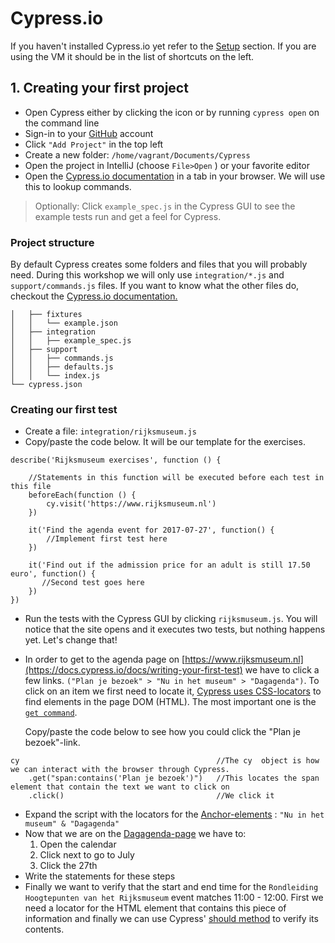 # Cypress.io

If you haven't installed Cypress.io yet refer to the [Setup](/setup.md) section. If you are using the VM it should be in the list of shortcuts on the left.

## 1. Creating your first project

* Open Cypress either by clicking the icon or by running `cypress open` on the command line
* Sign-in to your [GitHub](https://github.com/join) account
* Click `"Add Project"` in the top left
* Create a new folder: `/home/vagrant/Documents/Cypress`
* Open the project in IntelliJ \(choose `File>Open` \) or your favorite editor
* Open the [Cypress.io documentation](https://docs.cypress.io/) in a tab in your browser. We will use this to lookup commands.

> Optionally: Click `example_spec.js`  in the Cypress GUI to see the example tests run and get a feel for Cypress.

### Project structure

By default Cypress creates some folders and files that you will probably need. During this workshop we will only use `integration/*.js` and `support/commands.js` files. If you want to know what the other files do, checkout the [Cypress.io documentation.](https://docs.cypress.io/docs/writing-your-first-test)

```
│   ├── fixtures
│   │   └── example.json
│   ├── integration
│   │   ├── example_spec.js
│   ├── support
│   │   ├── commands.js
│   │   ├── defaults.js
│   │   └── index.js
└── cypress.json
```

### Creating our first test

* Create a file: `integration/rijksmuseum.js`
* Copy/paste the code below. It will be our template for the exercises.

```
describe('Rijksmuseum exercises', function () {

    //Statements in this function will be executed before each test in this file
    beforeEach(function () {                      
        cy.visit('https://www.rijksmuseum.nl')
    })

    it('Find the agenda event for 2017-07-27', function() {
        //Implement first test here
    })

    it('Find out if the admission price for an adult is still 17.50 euro', function() {
       //Second test goes here
    })
})
```

* Run the tests with the Cypress GUI by clicking `rijksmuseum.js`. You will notice that the site opens and it executes two tests, but nothing happens yet. Let's change that!
* In order to get to the agenda page on [https://www.rijksmuseum.nl](https://docs.cypress.io/docs/writing-your-first-test) we have to click a few links. `("Plan je bezoek" > "Nu in het museum" > "Dagagenda")`. To click on an item we first need to locate it, [Cypress uses CSS-locators](https://docs.cypress.io/docs/finding-elements) to find elements in the page DOM \(HTML\). The most important one is the [`get command`](https://docs.cypress.io/v1.0/docs/get).

  Copy/paste the code below to see how you could click the "Plan je bezoek"-link.

```
cy                                            //The cy  object is how we can interact with the browser through Cypress.
    .get("span:contains('Plan je bezoek')")   //This locates the span element that contain the text we want to click on
    .click()                                  //We click it
```

* Expand the script with the locators for the [Anchor-elements](https://www.w3.org/MarkUp/1995-archive/Elements/A.html) : `"Nu in het museum" & "Dagagenda"`
* Now that we are on the [Dagagenda-page](https://www.rijksmuseum.nl/nl/agenda/) we have to:
  1. Open the calendar
  2. Click next to go to July
  3. Click the 27th
* Write the statements for these steps
* Finally we want to verify that the start and end time for the `Rondleiding Hoogtepunten van het Rijksmuseum`  event matches 11:00 - 12:00. First we need a locator for the HTML element that contains this piece of information and finally we can use Cypress' [should method](https://docs.cypress.io/v1.0/docs/should) to verify its contents.



